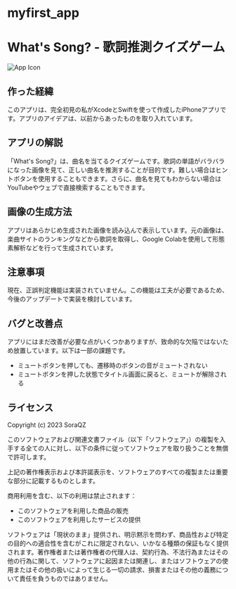# myfirst_app
# What's Song? - 歌詞推測クイズゲーム

![App Icon](app_icon.png)

## 作った経緯

このアプリは、完全初見の私がXcodeとSwiftを使って作成したiPhoneアプリです。アプリのアイデアは、以前からあったものを取り入れています。

## アプリの解説

「What's Song?」は、曲名を当てるクイズゲームです。歌詞の単語がバラバラになった画像を見て、正しい曲名を推測することが目的です。難しい場合はヒントボタンを使用することもできます。さらに、曲名を見てもわからない場合はYouTubeやウェブで直接検索することもできます。

## 画像の生成方法

アプリはあらかじめ生成された画像を読み込んで表示しています。元の画像は、楽曲サイトのランキングなどから歌詞を取得し、Google Colabを使用して形態素解析などを行って生成されています。

## 注意事項

現在、正誤判定機能は実装されていません。この機能は工夫が必要であるため、今後のアップデートで実装を検討しています。

## バグと改善点

アプリにはまだ改善が必要な点がいくつかありますが、致命的な欠陥ではないため放置しています。以下は一部の課題です。
- ミュートボタンを押しても、遷移時のボタンの音がミュートされない
- ミュートボタンを押した状態でタイトル画面に戻ると、ミュートが解除される

## ライセンス
Copyright (c) 2023 SoraQZ

このソフトウェアおよび関連文書ファイル（以下「ソフトウェア」）の複製を入手する全ての人に対し、以下の条件に従ってソフトウェアを取り扱うことを無償で許可します。

上記の著作権表示および本許諾表示を、ソフトウェアのすべての複製または重要な部分に記載するものとします。

商用利用を含む、以下の利用は禁止されます：
- このソフトウェアを利用した商品の販売
- このソフトウェアを利用したサービスの提供

ソフトウェアは「現状のまま」提供され、明示黙示を問わず、商品性および特定の目的への適合性を含むがこれに限定されない、いかなる種類の保証もなく提供されます。著作権者または著作権者の代理人は、契約行為、不法行為またはその他の行為に関して、ソフトウェアに起因または関連し、またはソフトウェアの使用またはその他の扱いによって生じる一切の請求、損害またはその他の義務について責任を負うものではありません。
